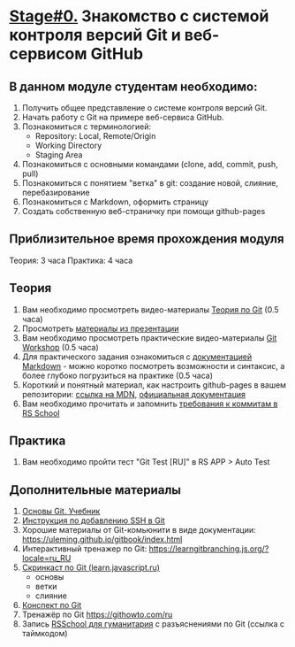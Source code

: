 # [Stage#0.](../../) Знакомство с системой контроля версий Git и веб-сервисом GitHub
## В данном модуле студентам необходимо:
1. Получить общее представление о системе контроля версий Git.
2. Начать работу с Git на примере веб-сервиса GitHub.
3. Познакомиться с терминологией:
    - Repository: Local, Remote/Origin
    - Working Directory
    - Staging Area
3. Познакомиться c основными командами (clone, add, commit, push, pull)
4. Познакомиться c понятием "ветка" в git: создание новой, слияние, перебазирование
5. Познакомиться с Markdown, оформить страницу
6. Создать собственную веб-страничку при помощи github-pages

## Приблизительное время прохождения модуля
Теория: 3 часа
Практика: 4 часа

## Теория 
1. Вам необходимо просмотреть видео-материалы [Теория по Git](https://youtu.be/6e4fVpZNxGM) (0.5 часа)
2. Просмотреть [материалы из презентации](https://slides.com/anton_bely/saturday-talk#/2)
3. Вам необходимо просмотреть практические видео-материалы [Git Workshop](https://youtu.be/Dlr_E7WfA08) (0.5 часа)
4. Для практического задания ознакомиться с [документацией Markdown](https://guides.github.com/features/mastering-markdown/) - можно коротко посмотреть возможности и синтаксис, а более глубоко погрузиться на практике (0.5 часа)
5. Короткий и понятный материал, как настроить github-pages в вашем репозитории: [ссылка на MDN](https://developer.mozilla.org/ru/docs/Learn/Common_questions/Using_Github_pages#%D0%B7%D0%B0%D0%B3%D1%80%D1%83%D0%B7%D0%BA%D0%B0_%D1%84%D0%B0%D0%B9%D0%BB%D0%BE%D0%B2_%D0%BD%D0%B0_github), [официальная документация](https://pages.github.com/)
6. Вам необходимо прочитать и запомнить [требования к коммитам в RS School](https://docs.rs.school/#/git-convention)

## Практика 
1. Вам необходимо пройти тест "Git Test [RU]" в RS APP > Auto Test

## Дополнительные материалы
1. [Основы Git. Учебник](https://git-scm.com/book/ru/v2/Введение-О-системе-контроля-версий)
2. [Инструкция по добавлению SSH в Git](https://github.com/TUstiugov/ssh-hints-for-win/blob/main/ssh-hints-for-win.md)
3. Хорошие материалы от Git-комьюнити в виде документации: https://uleming.github.io/gitbook/index.html
4. Интерактивный тренажер по Git: https://learngitbranching.js.org/?locale=ru_RU
5. [Скринкаст по Git (learn.javascript.ru)](https://www.youtube.com/watch?v=W4hoc24K93E&list=PLDyvV36pndZFHXjXuwA_NywNrVQO0aQqb)
    - основы
    - ветки
    - слияние
6. [Конспект по Git](https://www.evernote.com/shard/s368/client/snv?noteGuid=b1359883-2b9e-419a-b9de-dd959fc05f05&noteKey=97c0f19486d851b3&sn=https%3A%2F%2Fwww.evernote.com%2Fshard%2Fs368%2Fsh%2Fb1359883-2b9e-419a-b9de-dd959fc05f05%2F97c0f19486d851b3&title=Git)
7. Тренажёр по Git https://githowto.com/ru
8. Запись [RSSchool для гуманитария](https://www.youtube.com/watch?v=mCnOni_mqdk&t=2796s) с разъяснениями по Git (ссылка с таймкодом) 

